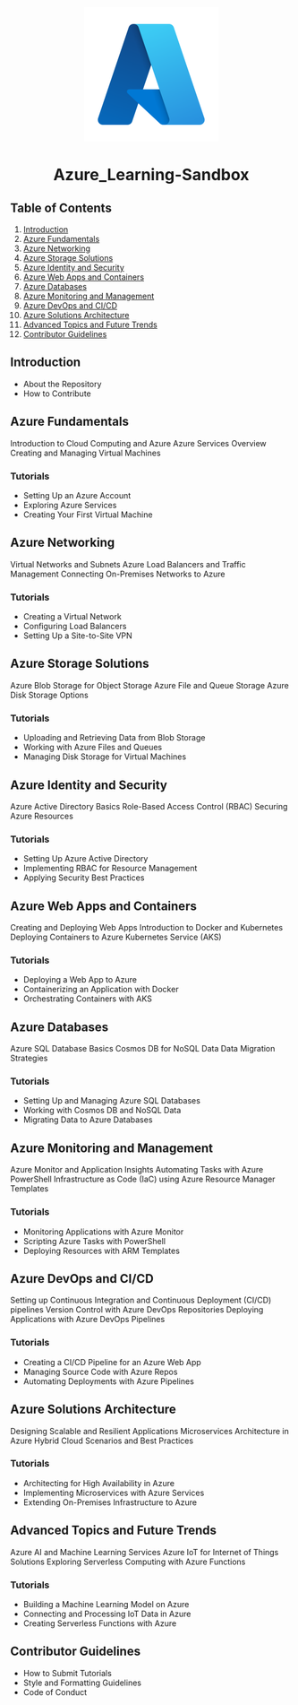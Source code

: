 <p align="center">
    <img src="assets/icons8-azure-240.png">
</p>
<div align="center">
  <h1>Azure_Learning-Sandbox</h1>
</div>

## Table of Contents

1. [Introduction](#introduction)
2. [Azure Fundamentals](#azure-fundamentals)
3. [Azure Networking](#azure-networking)
4. [Azure Storage Solutions](#azure-storage-solutions)
5. [Azure Identity and Security](#azure-identity-and-security)
6. [Azure Web Apps and Containers](#azure-web-apps-and-containers)
7. [Azure Databases](#azure-databases)
8. [Azure Monitoring and Management](#azure-monitoring-and-management)
9. [Azure DevOps and CI/CD](#azure-devops-and-cicd)
10. [Azure Solutions Architecture](#azure-solutions-architecture)
11. [Advanced Topics and Future Trends](#advanced-topics-and-future-trends)
12. [Contributor Guidelines](#contributor-guidelines)

## Introduction

- About the Repository
- How to Contribute

## Azure Fundamentals

Introduction to Cloud Computing and Azure
Azure Services Overview
Creating and Managing Virtual Machines

### Tutorials

- Setting Up an Azure Account
- Exploring Azure Services
- Creating Your First Virtual Machine

## Azure Networking

Virtual Networks and Subnets
Azure Load Balancers and Traffic Management
Connecting On-Premises Networks to Azure

### Tutorials

- Creating a Virtual Network
- Configuring Load Balancers
- Setting Up a Site-to-Site VPN

## Azure Storage Solutions

Azure Blob Storage for Object Storage
Azure File and Queue Storage
Azure Disk Storage Options

### Tutorials

- Uploading and Retrieving Data from Blob Storage
- Working with Azure Files and Queues
- Managing Disk Storage for Virtual Machines

## Azure Identity and Security

Azure Active Directory Basics
Role-Based Access Control (RBAC)
Securing Azure Resources

### Tutorials

- Setting Up Azure Active Directory
- Implementing RBAC for Resource Management
- Applying Security Best Practices

## Azure Web Apps and Containers

Creating and Deploying Web Apps
Introduction to Docker and Kubernetes
Deploying Containers to Azure Kubernetes Service (AKS)

### Tutorials

- Deploying a Web App to Azure
- Containerizing an Application with Docker
- Orchestrating Containers with AKS

## Azure Databases

Azure SQL Database Basics
Cosmos DB for NoSQL Data
Data Migration Strategies

### Tutorials

- Setting Up and Managing Azure SQL Databases
- Working with Cosmos DB and NoSQL Data
- Migrating Data to Azure Databases

## Azure Monitoring and Management

Azure Monitor and Application Insights
Automating Tasks with Azure PowerShell
Infrastructure as Code (IaC) using Azure Resource Manager Templates

### Tutorials

- Monitoring Applications with Azure Monitor
- Scripting Azure Tasks with PowerShell
- Deploying Resources with ARM Templates

## Azure DevOps and CI/CD

Setting up Continuous Integration and Continuous Deployment (CI/CD) pipelines
Version Control with Azure DevOps Repositories
Deploying Applications with Azure DevOps Pipelines

### Tutorials

- Creating a CI/CD Pipeline for an Azure Web App
- Managing Source Code with Azure Repos
- Automating Deployments with Azure Pipelines

## Azure Solutions Architecture

Designing Scalable and Resilient Applications
Microservices Architecture in Azure
Hybrid Cloud Scenarios and Best Practices

### Tutorials

- Architecting for High Availability in Azure
- Implementing Microservices with Azure Services
- Extending On-Premises Infrastructure to Azure

## Advanced Topics and Future Trends

Azure AI and Machine Learning Services
Azure IoT for Internet of Things Solutions
Exploring Serverless Computing with Azure Functions

### Tutorials

- Building a Machine Learning Model on Azure
- Connecting and Processing IoT Data in Azure
- Creating Serverless Functions with Azure

## Contributor Guidelines

- How to Submit Tutorials
- Style and Formatting Guidelines
- Code of Conduct
